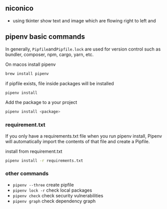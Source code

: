 
## niconico
* using tkinter show text and image which are flowing right to left and 

## pipenv basic commands

In generally, `Pipfile`and`Pipfile.lock` are used for version control such as bundler, composer, npm, cargo, yarn, etc.

On macos install pipenv 
```sh
brew install pipenv
```

if pipfile exists, file inside packages will be installed
```sh
pipenv install
```

Add the package to a your project
```sh
pipenv install <package>
```

### requirement.txt

If you only have a requirements.txt file when you run pipenv install, Pipenv will automatically import the contents of that file and create a Pipfile.

install from requirement.txt
```sh
pipenv install -r requirements.txt
```

### other commands

* `pipenv --three`  create pipfile
* `pipenv lock -r`  check local packages
* `pipenv check`    check security vulnerabilities
* `pipenv graph`    check dependency graph

